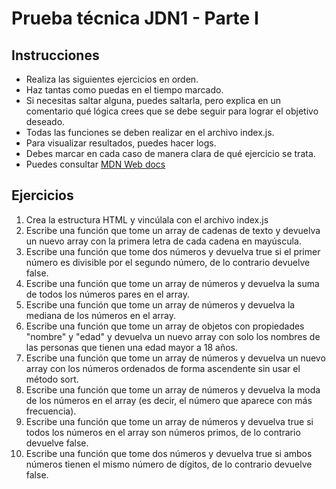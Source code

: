 # Prueba técnica JDN1 - Parte I

## Instrucciones
- Realiza las siguientes ejercicios en orden. 
- Haz tantas como puedas en el tiempo marcado. 
- Si necesitas saltar alguna, puedes saltarla, pero explica en un comentario qué lógica crees que se debe seguir para lograr el objetivo deseado. 
- Todas las funciones se deben realizar en el archivo index.js.
- Para visualizar resultados, puedes hacer logs. 
- Debes marcar en cada caso de manera clara de qué ejercicio se trata.
- Puedes consultar [MDN Web docs](https://developer.mozilla.org/es/)


## Ejercicios
1. Crea la estructura HTML y vincúlala con el archivo index.js
2. Escribe una función que tome un array de cadenas de texto y devuelva un nuevo array con la primera letra de cada cadena en mayúscula.
3. Escribe una función que tome dos números y devuelva true si el primer número es divisible por el segundo número, de lo contrario devuelve false.
4. Escribe una función que tome un array de números y devuelva la suma de todos los números pares en el array.
5. Escribe una función que tome un array de números y devuelva la mediana de los números en el array.
6. Escribe una función que tome un array de objetos con propiedades "nombre" y "edad" y devuelva un nuevo array con solo los nombres de las personas que tienen una edad mayor a 18 años.
7. Escribe una función que tome un array de números y devuelva un nuevo array con los números ordenados de forma ascendente sin usar el método sort.
8. Escribe una función que tome un array de números y devuelva la moda de los números en el array (es decir, el número que aparece con más frecuencia).
9. Escribe una función que tome un array de números y devuelva true si todos los números en el array son números primos, de lo contrario devuelve false.
10. Escribe una función que tome dos números y devuelva true si ambos números tienen el mismo número de dígitos, de lo contrario devuelve false.


